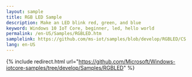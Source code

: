 ```yaml
---
layout: sample
title: RGB LED Sample
description: Make an LED blink red, green, and blue
keyword: Windows 10 IoT Core, beginner, led, hello world
permalink: /en-US/Samples/RGBLED.htm
samplelink: https://github.com/ms-iot/samples/blob/develop/RGBLED/CS
lang: en-US
---
```

{% include redirect.html url="https://github.com/Microsoft/Windows-iotcore-samples/tree/develop/Samples/RGBLED" %}
